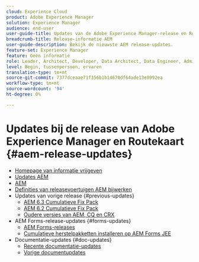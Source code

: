 ```yaml
---
cloud: Experience Cloud
product: Adobe Experience Manager
solution: Experience Manager
audience: end-user
user-guide-title: Updates van de Adobe Experience Manager-release en Routekaart
breadcrumb-title: Release-informatie AEM
user-guide-description: Bekijk de nieuwste AEM release-updates.
feature-set: Experience Manager
feature: Geen informatie
role: Leader, Architect, Developer, Data Architect, Data Engineer, Administrator, Business Practice
level: Begin, tussenpersoon, ervaren
translation-type: tm+mt
source-git-commit: 7377dceaae71f356b1b14670df64ade13e8992ea
workflow-type: tm+mt
source-wordcount: '94'
ht-degree: 0%

---
```



# Updates bij de release van Adobe Experience Manager en Routekaart {#aem-release-updates}

+ [Homepage van informatie vrijgeven](home.md)
+ [Updates AEM](aem-releases-updates.md)
+ [AEM](update-releases-roadmap.md)
+ [Definities van releasevoertuigen AEM bijwerken](update-release-vehicle-definitions.md)
+ Updates van vorige release {#previous-updates}
   + [AEM 6.3 Cumulatieve Fix Pack](release-notes-aem-6-3-cumulative-fix-pack.md)
   + [AEM 6.2 Cumulatieve Fix Pack](release-notes-aem-6-2-cumulative-fix-pack.md)
   + [Oudere versies van AEM, CQ en CRX](aem-previous-versions.md)
+ AEM Forms-release-updates {#forms-updates}
   + [AEM Forms-releases](aem-forms-releases.md)
   + [Cumulatieve herstelpakketten installeren op AEM Forms JEE](install-cfp-aem-forms-jee.md)
+ Documentatie-updates {#doc-updates}
   + [Recente documentatie-updates](documentation-updates.md)
   + [Vorige documentupdates](previous-documentation-updates.md)
